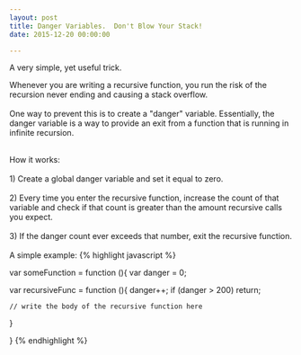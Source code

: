 ```yaml
---
layout: post
title: Danger Variables.  Don't Blow Your Stack!
date: 2015-12-20 00:00:00

---
```


A very simple, yet useful trick.

Whenever you are writing a recursive function, you run the risk of 
the recursion never ending and causing a stack overflow.
<br><br>
One way to prevent this is to create a "danger" variable.  Essentially, 
the danger variable is a way to provide an exit from a function that is running in infinite recursion.
<br><br>

How it works: 
<br><br>1) Create a global danger variable and set it equal to zero.
<br><br>2) Every time you enter the recursive function, increase the count of that variable and check if that count is greater than the amount recursive calls you expect.
<br>
<br>
3) If the danger count ever exceeds that number, exit the recursive function.
<br>
<br>A simple example:
{% highlight javascript %}

var someFunction = function (){
  var danger = 0;
  
  var recursiveFunc = function (){
    danger++;
    if (danger > 200) return;

    // write the body of the recursive function here
    
  } 

}
{% endhighlight %}